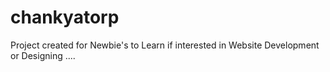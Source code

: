 # chankyatorp
Project created for Newbie's to Learn if interested in Website Development or Designing ....
